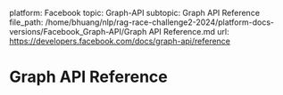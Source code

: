 platform: Facebook
topic: Graph-API
subtopic: Graph API Reference
file_path: /home/bhuang/nlp/rag-race-challenge2-2024/platform-docs-versions/Facebook_Graph-API/Graph API Reference.md
url: https://developers.facebook.com/docs/graph-api/reference

# Graph API Reference